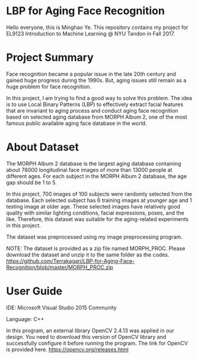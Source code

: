 # LBP for Aging Face Recognition

Hello everyone, this is Minghao Ye. This repository contains my project for EL9123 Introduction to Machine Learning @ NYU Tandon in Fall 2017.

# Project Summary

Face recognition became a popular issue in the late 20th century and gained huge progress during the 1990s. But, aging issues still remain as a huge problem for face recognition. 

In this project, I am trying to find a good way to solve this problem. The idea is to use Local Binary Patterns (LBP) to effectively extract facial features that are invariant to aging process and conduct aging face recognition based on selected aging database from MORPH Album 2, one of the most famous public available aging face database in the world. 

# About Dataset

The MORPH Album 2 database is the largest aging database containing about 78000 longitudinal face images of more than 13000 people at different ages. For each subject in the MORPH Album 2 database, the age gap should be 1 to 5. 

In this project, 700 images of 100 subjects were randomly selected from the database. Each selected subject has 6 training images at younger age and 1 testing image at older age. These selected images have relatively good quality with similar lighting conditions, facial expressions, poses, and the like. Therefore, this dataset was suitable for the aging-related experiments in this project.

The dataset was preprocessed using my image preprocessing program.

NOTE: The dataset is provided as a zip file named MORPH_PROC. Please download the dataset and unzip it to the same folder as the codes. https://github.com/Terrakagari/LBP-for-Aging-Face-Recognition/blob/master/MORPH_PROC.zip 

# User Guide

IDE: Microsoft Visual Studio 2015 Community

Language: C++

In this program, an external library OpenCV 2.4.13 was applied in our design. You need to download this version of OpenCV library and successfully configure it before running the program. The link for OpenCV is provided here. https://opencv.org/releases.html
